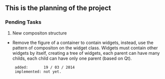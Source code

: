 ## This is the planning of the project ##

### Pending Tasks ###

1) New compositon structure

 - Remove the figure of a container to contain widgets, instead,
   use the pattern of compositon on the widget class.
   Widgets must contain other widgets by itself, creating a 
   tree of widgets, each parent can have many childs, each child
   can have only one parent (based on Qt).
	
		added:       19 / 03 / 2014
		implemented: not yet.
		
